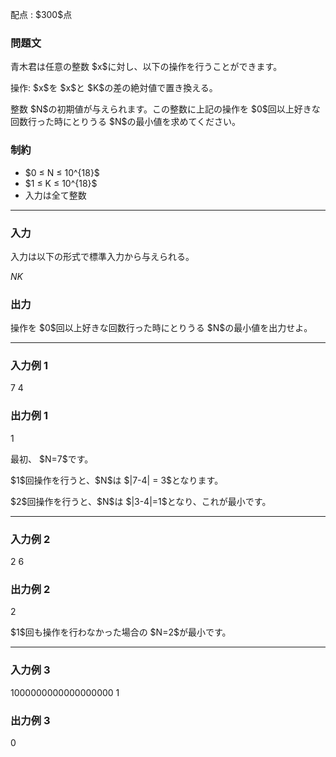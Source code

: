 
<div>

<span>

<span>

<p>
配点 : $300$点
</p>

<div>

<section>

### **問題文**

<p>
青木君は任意の整数 $x$に対し、以下の操作を行うことができます。
</p>

<p>
操作: $x$を $x$と $K$の差の絶対値で置き換える。
</p>

<p>
整数 $N$の初期値が与えられます。この整数に上記の操作を $0$回以上好きな回数行った時にとりうる $N$の最小値を求めてください。
</p>

</section>

</div>

<div>

<section>

### **制約**

<ul>

<li>
$0 ≤ N ≤ 10^{18}$
</li>

<li>
$1 ≤ K ≤ 10^{18}$
</li>

<li>
入力は全て整数
</li>

</ul>

</section>

</div>

---

<div>

<div>

<section>

### **入力**

<p>
入力は以下の形式で標準入力から与えられる。
</p>

<div>

$N$$K$
</div>

</section>

</div>

<div>

<section>

### **出力**

<p>
操作を $0$回以上好きな回数行った時にとりうる $N$の最小値を出力せよ。
</p>

</section>

</div>

</div>

---

<div>

<section>

### **入力例 1**

<div>

7 4

</div>

</section>

</div>

<div>

<section>

### **出力例 1**

<div>

1

</div>

<p>
最初、 $N=7$です。
</p>

<p>
$1$回操作を行うと、$N$は $|7-4| = 3$となります。
</p>

<p>
$2$回操作を行うと、$N$は $|3-4|=1$となり、これが最小です。
</p>

</section>

</div>

---

<div>

<section>

### **入力例 2**

<div>

2 6

</div>

</section>

</div>

<div>

<section>

### **出力例 2**

<div>

2

</div>

<p>
$1$回も操作を行わなかった場合の $N=2$が最小です。
</p>

</section>

</div>

---

<div>

<section>

### **入力例 3**

<div>

1000000000000000000 1

</div>

</section>

</div>

<div>

<section>

### **出力例 3**

<div>

0

</div>

</section>

</div>

</span>

</span>

</div>
